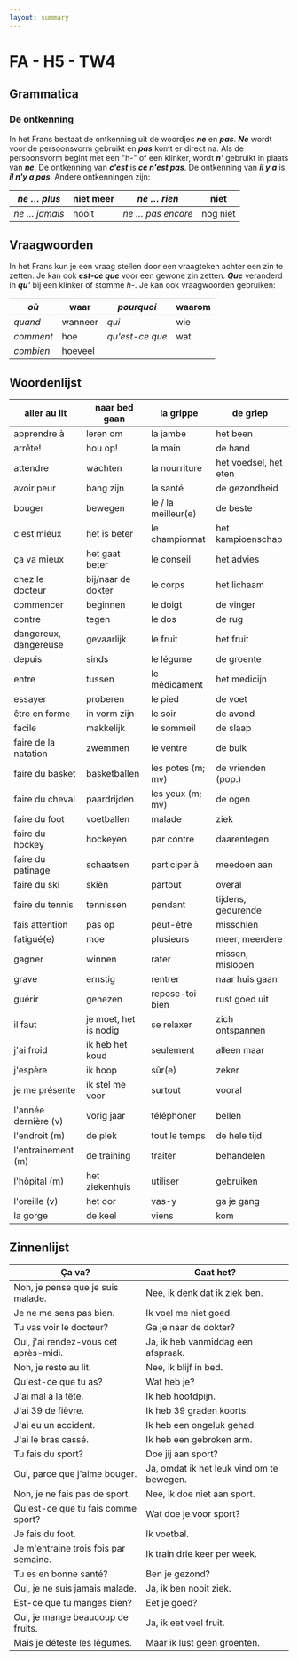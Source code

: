 ```yaml
---
layout: summary
---
```


# FA - H5 - TW4

## Grammatica

### De ontkenning

In het Frans bestaat de ontkenning uit de woordjes ***ne*** en ***pas***. ***Ne*** wordt voor de persoonsvorm gebruikt en ***pas*** komt er direct na. Als de persoonsvorm begint met een "h-" of een klinker, wordt ***n'*** gebruikt in plaats van ***ne***. De ontkenning van ***c'est*** is ***ce n'est pas***. De ontkenning van ***il y a*** is ***il n'y a pas***. Andere ontkenningen zijn:

| *ne … plus*   | niet meer | *ne … rien*       | niet     |
|---------------|-----------|-------------------|----------|
| *ne … jamais* | nooit     | *ne … pas encore* | nog niet |

## Vraagwoorden

In het Frans kun je een vraag stellen door een vraagteken achter een zin te zetten. Je kan ook ***est-ce que*** voor een gewone zin zetten. ***Que*** veranderd in ***qu'*** bij een klinker of stomme *h-*. Je kan ook vraagwoorden gebruiken:

| *où*      | waar    | *pourquoi*      | waarom |
|-----------|---------|-----------------|--------|
| *quand*   | wanneer | *qui*           | wie    |
| *comment* | hoe     | *qu'est-ce que* | wat    |
| *combien* | hoeveel |                 |        |

## Woordenlijst

| aller au lit | naar bed gaan | la grippe | de griep |
|----|----|----|----|
| apprendre à | leren om | la jambe | het been |
| arrête! | hou op! | la main | de hand |
| attendre | wachten | la nourriture | het voedsel, het eten |
| avoir peur | bang zijn | la santé | de gezondheid |
| bouger | bewegen | le / la meilleur(e) | de beste |
| c'est mieux | het is beter | le championnat | het kampioenschap |
| ça va mieux | het gaat beter | le conseil | het advies |
| chez le docteur | bij/naar de dokter | le corps | het lichaam |
| commencer | beginnen | le doigt | de vinger |
| contre | tegen | le dos | de rug |
| dangereux, dangereuse | gevaarlijk | le fruit | het fruit |
| depuis | sinds | le légume | de groente |
| entre | tussen | le médicament | het medicijn |
| essayer | proberen | le pied | de voet |
| être en forme | in vorm zijn | le soir | de avond |
| facile | makkelijk | le sommeil | de slaap |
| faire de la natation | zwemmen | le ventre | de buik |
| faire du basket | basketballen | les potes (m; mv) | de vrienden (pop.) |
| faire du cheval | paardrijden | les yeux (m; mv) | de ogen |
| faire du foot | voetballen | malade | ziek |
| faire du hockey | hockeyen | par contre | daarentegen |
| faire du patinage | schaatsen | participer à | meedoen aan |
| faire du ski | skiën | partout | overal |
| faire du tennis | tennissen | pendant | tijdens, gedurende |
| fais attention | pas op | peut-être | misschien |
| fatigué(e) | moe | plusieurs | meer, meerdere |
| gagner | winnen | rater | missen, mislopen |
| grave | ernstig | rentrer | naar huis gaan |
| guérir | genezen | repose-toi bien | rust goed uit |
| il faut | je moet, het is nodig | se relaxer | zich ontspannen |
| j'ai froid | ik heb het koud | seulement | alleen maar |
| j'espère | ik hoop | sûr(e) | zeker |
| je me présente | ik stel me voor | surtout | vooral |
| l'année dernière (v) | vorig jaar | téléphoner | bellen |
| l'endroit (m) | de plek | tout le temps | de hele tijd |
| l'entrainement (m) | de training | traiter | behandelen |
| l'hôpital (m) | het ziekenhuis | utiliser | gebruiken |
| l'oreille (v) | het oor | vas-y | ga je gang |
| la gorge | de keel | viens | kom |

## Zinnenlijst

| Ça va? | Gaat het? |
|----|----|
| Non, je pense que je suis malade. | Nee, ik denk dat ik ziek ben. |
| Je ne me sens pas bien. | Ik voel me niet goed. |
| Tu vas voir le docteur? | Ga je naar de dokter? |
| Oui, j'ai rendez-vous cet après-midi. | Ja, ik heb vanmiddag een afspraak. |
| Non, je reste au lit. | Nee, ik blijf in bed. |
| Qu'est-ce que tu as? | Wat heb je? |
| J'ai mal à la tête. | Ik heb hoofdpijn. |
| J'ai 39 de fièvre. | Ik heb 39 graden koorts. |
| J'ai eu un accident. | Ik heb een ongeluk gehad. |
| J'ai le bras cassé. | Ik heb een gebroken arm. |
| Tu fais du sport? | Doe jij aan sport? |
| Oui, parce que j'aime bouger. | Ja, omdat ik het leuk vind om te bewegen. |
| Non, je ne fais pas de sport. | Nee, ik doe niet aan sport. |
| Qu'est-ce que tu fais comme sport? | Wat doe je voor sport? |
| Je fais du foot. | Ik voetbal. |
| Je m'entraine trois fois par semaine. | Ik train drie keer per week. |
| Tu es en bonne santé? | Ben je gezond? |
| Oui, je ne suis jamais malade. | Ja, ik ben nooit ziek. |
| Est-ce que tu manges bien? | Eet je goed? |
| Oui, je mange beaucoup de fruits. | Ja, ik eet veel fruit. |
| Mais je déteste les légumes. | Maar ik lust geen groenten. |
